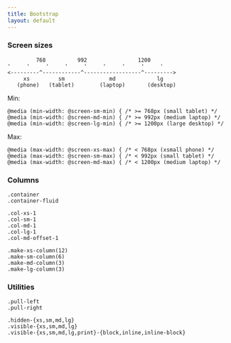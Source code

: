 ```yaml
---
title: Bootstrap
layout: default
---
```


### Screen sizes

             768          992                1200
    '     '     '     '     '     '     '     '     '
    <---------^------------^------------------^--------->
         xs         sm              md             lg
       (phone)   (tablet)        (laptop)       (desktop)

Min:

    @media (min-width: @screen-sm-min) { /* >= 768px (small tablet) */
    @media (min-width: @screen-md-min) { /* >= 992px (medium laptop) */
    @media (min-width: @screen-lg-min) { /* >= 1200px (large desktop) */

Max:

    @media (max-width: @screen-xs-max) { /* < 768px (xsmall phone) */
    @media (max-width: @screen-sm-max) { /* < 992px (small tablet) */
    @media (max-width: @screen-md-max) { /* < 1200px (medium laptop) */

### Columns

    .container
    .container-fluid

    .col-xs-1
    .col-sm-1
    .col-md-1
    .col-lg-1
    .col-md-offset-1

    .make-xs-column(12)
    .make-sm-column(6)
    .make-md-column(3)
    .make-lg-column(3)

### Utilities

    .pull-left
    .pull-right

    .hidden-{xs,sm,md,lg}
    .visible-{xs,sm,md,lg}
    .visible-{xs,sm,md,lg,print}-{block,inline,inline-block}
